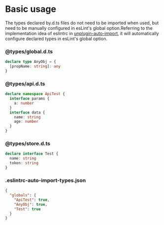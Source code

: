 # Basic usage

The types declared by.d.ts files do not need to be imported when used, but need to be manually configured in esLint's global option.Referring to the implementation idea of eslintrc in [unplugin-auto-import](https://github.com/antfu/unplugin-auto-import), it will automatically configure declared types in esLint's global option.

### @types/global.d.ts

```ts
declare type AnyObj = {
  [propName: string]: any
}
```

### @types/api.d.ts

```ts
declare namespace ApiTest {
  interface params {
    a: number
  }
  interface data {
    name: string
    age: number
  }
}
```

### @types/store.d.ts

```ts
declare interface Test {
  name: string
  token: string
}
```

### .eslintrc-auto-import-types.json

```json
{
  "globals": {
    "ApiTest": true,
    "AnyObj": true,
    "Test": true
  }
}
```
